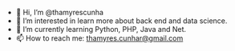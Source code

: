 - 👋 Hi, I’m @thamyrescunha
- 👀 I’m interested in learn more about back end and data science.
- 🌱 I’m currently learning Python, PHP, Java and Net. 
- 📫 How to reach me: thamyres.cunhar@gmail.com

<!---
thamyrescunha/thamyrescunha is a ✨ special ✨ repository because its `README.md` (this file) appears on your GitHub profile.
You can click the Preview link to take a look at your changes.
--->
